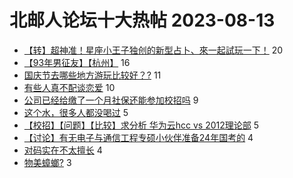# 北邮人论坛十大热帖 2023-08-13

- [【转】超神准！星座小王子独创的新型占卜、來一起試玩一下！](https://bbs.byr.cn/article/Constellations/326533) 20
- [【93年男征友】【杭州】](https://bbs.byr.cn/article/Friends/2043837) 16
- [国庆节去哪些地方游玩比较好？?](https://bbs.byr.cn/article/Talking/6398385) 11
- [有些人真不配谈恋爱](https://bbs.byr.cn/article/Feeling/3203086) 10
- [公司已经给缴了一个月社保还能参加校招吗](https://bbs.byr.cn/article/WorkLife/1203319) 9
- [这个水，很多人都没喝过](https://bbs.byr.cn/article/Picture/3347547) 5
- [【校招】【问题】【比较】求分析 华为云hcc vs 2012理论部](https://bbs.byr.cn/article/Job/2194904) 5
- [【讨论】有无电子与通信工程专硕小伙伴准备24年国考的](https://bbs.byr.cn/article/CivilServant/50153) 4
- [对码实在不太擅长](https://bbs.byr.cn/article/GoAbroad/393786) 4
- [物美蟑螂?](https://bbs.byr.cn/article/Food/524842) 3


